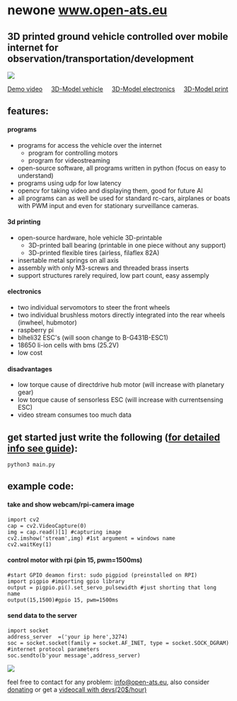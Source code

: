 # newone www.open-ats.eu
## 3D printed ground vehicle controlled over mobile internet for observation/transportation/development

<img src="https://www.open-ats.eu/linking/github.png">

[Demo video](https://www.youtube.com/watch?v=fuw2pRNdg8U) &nbsp;&nbsp;&nbsp;
[3D-Model vehicle](https://www.open-ats.eu/3dmodel_main.html) &nbsp;&nbsp;&nbsp;
[3D-Model electronics](https://www.open-ats.eu/3dmodel_elec.html) &nbsp;&nbsp;&nbsp;
[3D-Model print](https://www.open-ats.eu/3dmodel_print.html)

## features:
#### programs
- programs for access the vehicle over the internet 
  - program for controlling motors
  - program for videostreaming
- open-source software, all programs written in python (focus on easy to understand)
- programs using udp for low latency
- opencv for taking video and displaying them, good for future AI 
- all programs can as well be used for standard rc-cars, airplanes or boats <br /> with PWM input and even for stationary surveillance cameras.

#### 3d printing
- open-source hardware, hole vehicle 3D-printable
  - 3D-printed ball bearing (printable in one piece without any support)
  - 3D-printed flexible tires (airless, filaflex 82A)
- insertable metal springs on all axis
- assembly with only M3-screws and threaded brass inserts
- support structures rarely required, low part count, easy assemply

#### electronics
- two individual servomotors to steer the front wheels
- two individual brushless motors directly integrated into the rear wheels 
  (inwheel, hubmotor)
- raspberry pi
- blheli32 ESC's (will soon change to B-G431B-ESC1)
- 18650 li-ion cells with bms (25.2V)
- low cost

#### disadvantages
- low torque cause of directdrive hub motor (will increase with planetary gear)
- low torque cause of sensorless ESC (will increase with currentsensing ESC)
- video stream consumes too much data
## get started just write the following ([for detailed info see guide](https://github.com/Open-ATS-Github/Newone/blob/main/002_program/readme.txt)):
```
python3 main.py
```

## example code:
#### take and show webcam/rpi-camera image
```
import cv2
cap = cv2.VideoCapture(0)
img = cap.read()[1] #capturing image
cv2.imshow('stream',img) #1st argument = windows name
cv2.waitKey(1)
```
#### control motor with rpi (pin 15, pwm=1500ms)
```
#start GPIO deamon first: sudo pigpiod (preinstalled on RPI)
import pigpio #importing gpio library 
output = pigpio.pi().set_servo_pulsewidth #just shorting that long name
output(15,1500)#gpio 15, pwm=1500ms
```
#### send data to the server
```
import socket
address_server	=('your ip here',3274)
soc = socket.socket(family = socket.AF_INET, type = socket.SOCK_DGRAM) #internet protocol parameters
soc.sendto(b'your message',address_server)
```
<img src="https://www.open-ats.eu/3dfiles/print.jpg">

feel free to contact for any problem: info@open-ats.eu, also consider [donating](https://www.open-ats.eu/donate.html) or get a 
[videocall with devs(20$/hour)](https://www.open-ats.eu/contact.html)
